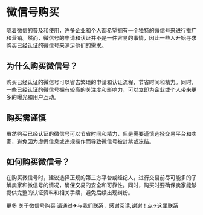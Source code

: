 # 微信号购买

随着微信的普及和使用，许多企业和个人都希望拥有一个独特的微信号来进行推广和营销。然而，微信号的申请和认证并不是一件容易的事情，因此一些人开始寻求购买已经认证的微信号来满足他们的需求。

## 为什么购买微信号？

购买已经认证的微信号可以省去繁琐的申请和认证流程，节省时间和精力。同时，一些已经认证的微信号拥有较高的关注度和影响力，可以立即为企业或个人带来更多的曝光和用户互动。

## 购买需谨慎

虽然购买已经认证的微信号可以节省时间和精力，但是需要谨慎选择交易平台和卖家，避免因为虚假信息或违规操作而导致微信号被封禁或冻结。

## 如何购买微信号？

在购买微信号时，建议选择正规的第三方平台或经纪人，进行交易前尽可能多的了解卖家和微信号的情况，确保交易的安全和可靠性。同时，购买时要确保卖家能够提供完整的认证资料和相关手续，避免后续出现纠纷。

更多 关于微信号购买 请通过✈与我们联系，感谢阅读,谢谢！[点✈这里联系](https://www.k02.cc)